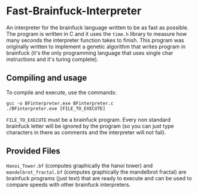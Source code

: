 # Fast-Brainfuck-Interpreter
An interpreter for the brainfuck language written to be as fast as possible.
The program is written in C and it uses the `time.h` library to measure how many seconds the interpreter function takes to finish.
This program was originally written to implement a genetic algorithm that writes program in brainfuck (it's the only programming language that uses single char instructions and it's turing complete).

## Compiling and usage
To compile and execute, use the commands:
```
gcc -o BFinterpreter.exe BFinterpreter.c 
./BFinterpreter.exe [FILE_TO_EXECUTE]
```
`FILE_TO_EXECUTE` must be a brainfuck program. 
Every non standard brainfuck letter will be ignored by the program (so you can just type characters in there as comments and the interpreter will not fail).

## Provided Files
`Hanoi_Tower.bf` (computes graphically the hanoi tower) and `mandelbrot_fractal.bf` (computes graphically the mandelbrot fractal) are brainfuck programs (just text) that are ready to execute and can be used to compare speeds with other brainfuck interpreters.
